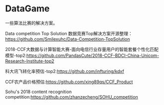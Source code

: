 # DataGame

一些算法比赛的解决方案。

Data competition Top Solution 数据竞赛Top解决方案开源整理：https://github.com/Smilexuhc/Data-Competition-TopSolution

2018-CCF大数据与计算智能大赛-面向电信行业存量用户的智能套餐个性化匹配模型-top2:https://github.com/PandasCute/2018-CCF-BDCI-China-Unicom-Research-Institute-top2

科大讯飞转化率预估-top2:https://github.com/infturing/kdxf

CCF农产品价格预估:https://github.com/xing89qs/CCF_Product

Sohu's 2018 content recognition competition:https://github.com/zhanzecheng/SOHU_competition
